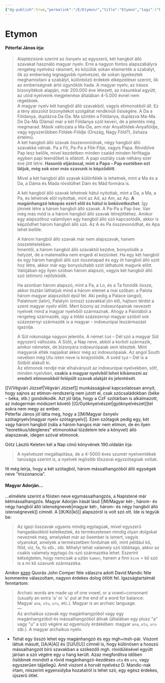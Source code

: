 ```yaml
---
{"dg-publish":true,"permalink":"/E/Etymon/","title":"Etymon","tags":["Englishtexttranslated"],"created":"2023-10-13T06:08","updated":"2024-10-25T17:21"}
---
```



# Etymon

#### Péterfai János írja:

> Alaptézisünk szerint az ősnyelv az egyszerű, két hangból álló szavakat használó magyar nyelv. Erre a nagyon fontos alapszabályra rengeteg nyelvész ráismert, és közülük sokan elismerték a szabályt, ők az emberiség legnagyobb nyelvészei, de sokan igyekeztek meghamisítani a szabályt, különböző érdekek elképzelései szerint, ők az emberiségnek ártó ügynökök hada. A magyar nyelv, az írásos bizonyítékok alapján, már 200.000 éve létezett, az írásunkkal együtt, az utód nyelveink megjelenése általában 4-5.000 évnél nem régebbiek.  
> A magyar nyelv két hangból álló szavakból, vagyis etimonokból áll. Ez a tény abszolút bizonyítékot szolgáltat rendkívüli ősiségére. A Da a Földanya, duplázva Da-Da. Ma szintén a Földanya, duplázva Ma-Ma. De Da-Ma (Dáma) már a két Földanya szót keveri, de a jelentés még megmarad. Másik változata a Ma-Da, ami már Anyaföldek-Anyaföldje, vagy egyszerűbben Földek-Földje (Ország, Nagy Föld?), őshaza értelmű.  
> A két hangból álló szavak összevonódnak, négy hangból álló szavakká válnak. Pa a Fő, Pa-Pa a Fők-Fője, vagyis Papa. Rövidülve Pap lesz belőle, mivel kezdetben minden család minden férfitagja egyben papi teendőket is ellátott. A papi osztály csak néhány ezer éve jött létre. **Hasonló eljárással, mint a Papa – Pap esetében ezt látjuk, még sok ezer más szavunk is képződött**.  
>  
> Mivel a két hangból álló szavak különfélék is lehetnek, mint a Ma és a Da, a Dáma és Mada rövidülhet Dám és Mád formára is.  
>  
> A két hangból álló szavak lehetnek hátul nyitottak, mint a Da, a Ma, a Pa, és lehetnek elöl nyitottak, mint az Ad, az Am, az Ap. **A magánhangzó lekopás ezért elöl és hátul is bekövetkezhet**. Így jönnek létre a három hangból álló szavak. A Pa-Pa a Pap őse. Van még más mód is a három hangból álló szavak létrejöttéhez. Amikor egy alapszóhoz valamilyen egy hangból álló szó kapcsolódik, akkor is képződhet három hangból álló szó. Az A és Pa összevonódhat, és Apa lehet belőle.
>
> A három hangból álló szavak már nem alapszavak, hanem összetételekben.  
> Innentől, a három hangból álló szavaktól kezdve, bonyolódik a helyzet, de a matematika nem engedi el kezünket. Ha egy két hangból és egy három hangból álló szó összetapad és egy öt hangból álló szót hoz létre, akkor már egy bonyolultabb szót láthatunk magunk előtt. Valójában egy ilyen szóban három alapszó, vagyis két hangból álló szó (etimon) rejtőzködik.  
>
> Ha azonban három alapszó, mint a Pa, a Lo, és a Ta fonódik össze, akkor tisztán láthatjuk mind a három elemet a mai szóban: a Palota három magyar alapszóból épül fel. Aki pedig a Palace (angol), Palatinum (latin), Palatyin (orosz) szavakkal jön elő, hajtson térdet a szent magyar nyelv előtt. Mert bizony az indoeurópainak nevezett nyelvek mind a magyar nyelvből származnak. Ahogy a Palotából a rengeteg származék, úgy a többi százezernyi magyar szóból sok százezernyi származék is a magyar – indoeurópai leszármazást igazolja.  
>
> A Süt rokonsága nagyon jelentős. A német `Süd` – Dél szó a magyar Süt egyszerű változata. A Sütő, a Nap neve, abból a korból származik, amikor németek, de bizonyára indoeurópaiak sem léteztek. Mint magyarok élték napjaikat akkor még az indoeurópaiak. Az angol South nevében még Utu isten neve is kirajzolódik. A svéd `Syd` – Dél is a Sütből alakult ki.  
> Az etimonok rendje már elhalványult az indoeurópai nyelvekben, sőt!, minden nyelvben, **csakis a magyar nyelvből lehet kihámozni az eredeti etimonokból felépült szavak alakját és jelentését**.  

[[V/Végvári József\|Végvári József]] munkásságával kapcsolatosan annyit, hogy sajnos az etimon-rendszerig nem jutott el, csak szócsaládokban (béke – béka, stb.) gondolkodik. Azt jól látja, hogy a CzF szótárban is alkalmazott, az indogermán módszert követő [[G/Gyöknyelvészet\|gyöknyelvészet]]tel sokra nem megy az ember.  
Péterfai János jól látta meg, hogy a [[M/Magyar ősnyelv szótagnyelv\|magyar nyelv szótagnyelv]]. Ezen szótagok pedig egy, két vagy három hangból (nála a három hangos már nem etimon, de én ilyen "teoretikus/ideiglenes" etimonokkal tűzdelem tele a könyvet) álló alapszavak, idegen szóval etimonok.  

Götz László Keleten kél a Nap című könyvének 190.oldalán írja:  
> A nyelvészet megállapítása, de a 4-5000 éves szumér nyelvemlékek tanúsága szerint is, a nyelvek legősibb tőszavai egyszótagúak voltak.  

Itt még leírja, hogy a két szótagból, három mássalhangzóból álló egységek neve "triszonancia”.  

#### Magyar Adorján...

...elmélete szerint a főisten neve egymássalhangzós, a Napistené már kétmássalhangzós. Magyar Adorján írását lásd [[M/Magyar két-, három- és négy hangból álló istenségnevek\|magyar két-, három- és négy hangból álló istenségnevek]] címnél. A [[K/Kő\|kő]] alapszóról is volt szó ott. Ide is tegyük be:  
> Az igazi ősszavak ugyanis mindig egytagúak, mivel egyszerű hangadásokból keletkeztek, és természetesen mindig olyan dolgokat neveznek meg, amelyeket már az ősember is ismert, vagyis olyanokat, amelyek a természetben fordulnak elő, mint például kő, főld, víz, fa, fú stb., stb. Mihelyt tehát valamely szó többtagú, akkor az csakis valamely egytagú ős-szó származéka lehet. Eszerint kétségtelen, hogy nemcsak a szláv `kamen`, hanem a finn `kive` = kő szó is a mi kő szavunk származéka.  

Amikor [ezen](https://qr.ae/pG1gGA) Quorás John Comper féle válaszra adott David Mandic féle kommentre válaszoltam, nagyon érdekes dolog ötlött fel. Igazságtartalmát fenntartom:  
> Archaic words are made up of one vowel, or a vowel+consonant (usually an extra 'a' or 'u' put at the end of a word for balance: Magyar `ana`, `utu`, `uru`, etc.). Magyar is an archaic language.  
> —  
> Az archaikus szavak egy magánhangzóból vagy egy magánhangzóból és mássalhangzóból állnak (általában egy plusz "a" vagy "u" a szó végére az egyensúly érdekében: magyar `ana`, `utu`, `uru` stb.). A magyar archaikus nyelv.  
- Tehát egy ősszó lehet egy magánhangzó és egy mgh+msh-pár. Viszont láttuk másutt, [[A/A\|A]] és [[U/U\|U]] címnél is, hogy különösen a hosszú mássalhangzót bíró szavakban a szókezdő mgh. rövidülésével együtt járóan a szó végére egy u hang került. Azaz megfordítva időben ősibbnek mondott a rövid magánhangzó-kezdéses `utu` és `uru`, vagy egyszerűen tájjellegű. Amit viszont a horvát nyelvész D. Mandic-nak írtam, miszerint egyensúlyba hozatalról is lehet szó, egy egész érdekes, újszerű ötlet.  